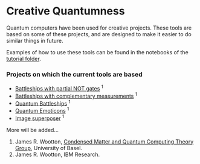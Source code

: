 # Creative Quantumness

Quantum computers have been used for creative projects. These tools are based on some of these projects, and are designed to make it easier to do similar things in future.

Examples of how to use these tools can be found in the notebooks of the [tutorial folder](tutorials).

### Projects on which the current tools are based

* [Battleships with partial NOT gates](https://medium.com/qiskit/how-to-program-a-quantum-computer-982a9329ed02) <sup>1</sup>
* [Battleships with complementary measurements](https://medium.com/@decodoku/how-to-program-a-quantum-computer-part-2-f0d3eee872fe) <sup>1</sup>
* [Quantum Battleships](https://medium.com/@decodoku/quantum-battleships-the-first-multiplayer-game-for-a-quantum-computer-e4d600ccb3f3) <sup>1</sup>
* [Quantum Emoticons](https://medium.com/qiskit/making-a-quantum-computer-smile-cee86a6fc1de) <sup>1</sup>
* [Image superposer](https://medium.com/qiskit/a-quantum-superposition-of-a-tiger-and-a-bear-b461e3b23908)
 <sup>1</sup>
 
More will be added...

1. James R. Wootton, [Condensed Matter and Quantum Computing Theory Group](http://www.quantumtheory.unibas.ch/), University of Basel.
2. James R. Wootton, IBM Research.
